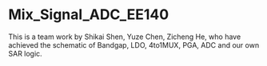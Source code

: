 # Mix_Signal_ADC_EE140
This is a team work by Shikai Shen, Yuze Chen, Zicheng He, who have achieved the schematic of Bandgap, LDO, 4to1MUX, PGA, ADC and our own SAR logic.
